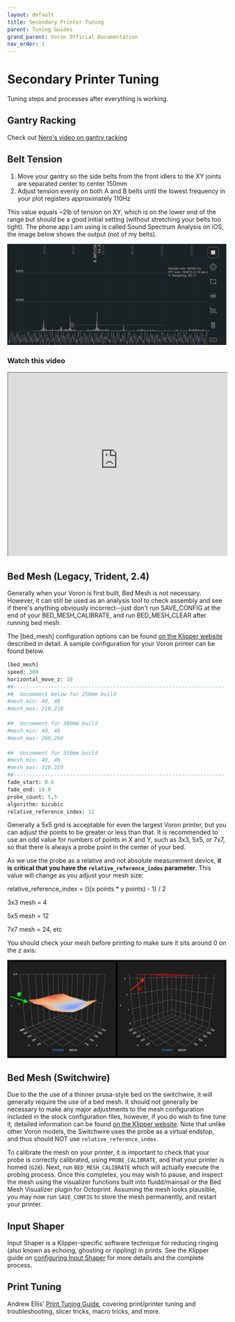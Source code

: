 ```yaml
---
layout: default
title: Secondary Printer Tuning
parent: Tuning Guides
grand_parent: Voron Official Documentation
nav_order: 1
---
```


# Secondary Printer Tuning

Tuning steps and processes after everything is working.

## Gantry Racking

Check out [Nero's video on gantry racking](https://www.youtube.com/watch?v=cOn6u9kXvy0)

## Belt Tension

1. Move your gantry so the side belts from the front idlers to the XY joints are separated center to center 150mm
2. Adjust tension evenly on both A and B belts until the lowest frequency in your plot registers approximately 110Hz

This value equals ~2lb of tension on XY, which is on the lower end of the range but should be a good initial setting (without stretching your belts too tight). The phone app I am using is called Sound Spectrum Analysis on iOS, the image below shows the output (not of my belts).



![](./images/sound-spectrum-belt.jpg)

### Watch this video

<iframe src="https://user-images.githubusercontent.com/54855101/163674612-930d737d-0ab3-4056-a2b9-def2939db61f.mp4" width="100%" height="420ppx">
</iframe>

## Bed Mesh (Legacy, Trident, 2.4)

Generally when your Voron is first built, Bed Mesh is not necessary. However, it can still be used as an analysis tool to check assembly and see if there's anything obviously incorrect--just don't run SAVE_CONFIG at the end of your BED_MESH_CALIBRATE, and run BED_MESH_CLEAR after running bed mesh.

The [bed_mesh] configuration options can be found [on the Klipper website](https://github.com/KevinOConnor/klipper/blob/master/docs/Bed_Mesh.md) described in detail. A sample configuration for your Voron printer can be found below.

```python
[bed_mesh]
speed: 300
horizontal_move_z: 10
##--------------------------------------------------------------------
##	Uncomment below for 250mm build
#mesh_min: 40, 40
#mesh_max: 210,210

##	Uncomment for 300mm build
#mesh_min: 40, 40
#mesh_max: 260,260

##	Uncomment for 350mm build
#mesh_min: 40, 40
#mesh_max: 310,310
##--------------------------------------------------------------------
fade_start: 0.6
fade_end: 10.0
probe_count: 5,5
algorithm: bicubic
relative_reference_index: 12
```

Generally a 5x5 grid is acceptable for even the largest Voron printer, but you can adjust the points to be greater or less than that. It is recommended to use an odd value for numbers of points in X and Y, such as 3x3, 5x5, or 7x7, so that there is always a probe point in the center of your bed. 

As we use the probe as a relative and not absolute measurement device, **it is critical that you have the `relative_reference_index` parameter**. This value will change as you adjust your mesh size:

relative_reference_index = ()(x points * y points) - 1) / 2

3x3 mesh = 4

5x5 mesh = 12

7x7 mesh = 24, etc

You should check your mesh before printing to make sure it sits around 0 on the z axis:

![](./images/heightmap.png)

## Bed Mesh (Switchwire)
Due to the the use of a thinner prusa-style bed on the switchwire, it will generally require the use of a bed mesh. It should not generally be necessary to make any major adjustments to the mesh configuration included in the stock configuration files, however, if you do wish to fine tune it, detailed information can be found [on the Klipper website](https://github.com/KevinOConnor/klipper/blob/master/docs/Bed_Mesh.md). Note that unlike other Voron models, the Switchwire uses the probe as a virtual endstop, and thus should NOT use `relative_reference_index`.

To calibrate the mesh on your printer, it is important to check that your probe is correctly calibrated, using `PROBE_CALIBRATE`, and that your printer is homed (`G28`).  Next, run `BED_MESH_CALIBRATE` which will actually execute the probing process. Once this completes, you may wish to pause, and inspect the mesh using the visualizer functions built into fluidd/mainsail or the Bed Mesh Visualizer plugin for Octoprint.  Assuming the mesh looks plausible, you may now run `SAVE_CONFIG` to store the mesh permanently, and restart your printer.

## Input Shaper

Input Shaper is a Klipper-specific software technique for reducing ringing (also known as echoing, ghosting or rippling) in prints.  See the Klipper guide on [configuring Input Shaper](https://github.com/KevinOConnor/klipper/blob/master/docs/Resonance_Compensation.md) for more details and the complete process.

## Print Tuning

Andrew Ellis' [Print Tuning Guide](https://github.com/AndrewEllis93/Print-Tuning-Guide), covering print/printer tuning and troubleshooting, slicer tricks, macro tricks, and more.


